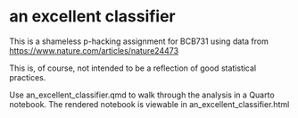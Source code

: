 # an excellent classifier

This is a shameless p-hacking assignment for BCB731 using data from https://www.nature.com/articles/nature24473

This is, of course, not intended to be a reflection of good statistical practices. 

Use an_excellent_classifier.qmd to walk through the analysis in a Quarto notebook. The rendered notebook is viewable in an_excellent_classifier.html
